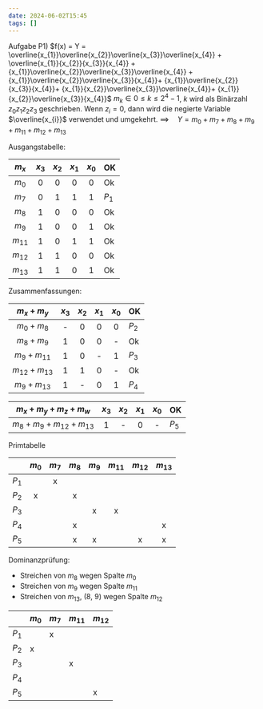 ```yaml
---
date: 2024-06-02T15:45
tags: []
---
```

Aufgabe P1)
$f(x) = Y = \overline{x_{1}}\overline{x_{2}}\overline{x_{3}}\overline{x_{4}} + \overline{x_{1}}{x_{2}}{x_{3}}{x_{4}} + {x_{1}}\overline{x_{2}}\overline{x_{3}}\overline{x_{4}} + {x_{1}}\overline{x_{2}}\overline{x_{3}}{x_{4}}+ {x_{1}}\overline{x_{2}}{x_{3}}{x_{4}}+ {x_{1}}{x_{2}}\overline{x_{3}}\overline{x_{4}}+ {x_{1}}{x_{2}}\overline{x_{3}}{x_{4}}$
$m_{k} \in 0 \leq k \leq 2^4 - 1$, $k$ wird als Binärzahl $z_{0}z_{1}z_{2}z_{3}$ geschrieben. Wenn $z_i=0$, dann wird die negierte Variable $\overline{x_{i}}$ verwendet und umgekehrt. 
$\implies \quad Y = m_{0} + m_{7} + m_{8} + m_{9} + m_{11} + m_{12} + m_{13}$

Ausgangstabelle:

| $m_{x}$  | $x_3$ | $x_{2}$ | $x_{1}$ | $x_{0}$ | OK    |
|:--------:|:-----:|:-------:|:-------:|:-----:| ----- |
|  $m_{0}$   |   0   |    0    |    0    |   0   | Ok    |
| $m_{7}$  |   0   |    1    |    1    |   1   | $P_{1}$ |
| $m_{8}$  |   1   |    0    |    0    |   0   | Ok    |
| $m_{9}$  |   1   |    0    |    0    |   1   | Ok    |
| $m_{11}$ |   1   |    0    |    1    |   1   | Ok    |
| $m_{12}$ |   1   |    1    |    0    |   0   | Ok    |
| $m_{13}$ |   1   |    1    |    0    |   1   | Ok    | 

Zusammenfassungen:

|  $m_{x} + m_{y}$  | $x_3$ | $x_{2}$ | $x_{1}$ | $x_{0}$ | OK      |
|:-----------------:|:-----:|:-------:|:-------:|:-------:| ------- |
|  $m_{0} + m_{8}$  |   -   |    0    |    0    |    0    | $P_{2}$ |
|  $m_{8} + m_{9}$  |   1   |    0    |    0    |    -    | Ok      |
| $m_{9} + m_{11}$  |   1   |    0    |    -    |    1    | $P_{3}$ |
| $m_{12} + m_{13}$ |   1   |    1    |    0    |    -    | Ok      |
|  $m_{9}+m_{13}$   |   1   |    -    |    0    |    1    | $P_{4}$ | 

|  $m_{x} + m_{y} + m_{z} + m_{w}$  | $x_3$ | $x_{2}$ | $x_{1}$ | $x_{0}$ | OK      |
|:---------------------------------:|:-----:|:-------:|:-------:|:-------:| ------- |
| $m_{8} + m_{9} + m_{12} + m_{13}$ |   1   |    -    |    0    |    -    | $P_{5}$ |

Primtabelle

|         | $m_{0}$ | $m_{7}$ | $m_{8}$ | $m_{9}$ | $m_{11}$ | $m_{12}$ | $m_{13}$ |
|:-------:|:-------:|:-------:|:-------:|:-------:|:--------:|:--------:|:--------:|
| $P_{1}$ |         |    x    |         |         |          |          |          |
| $P_{2}$ |    x    |         |    x    |         |          |          |          |
| $P_{3}$ |         |         |         |    x    |    x     |          |          |
| $P_{4}$ |         |         |    x    |         |          |          |    x     |
| $P_{5}$ |         |         |    x    |    x    |          |    x     |    x     | 

Dominanzprüfung:
- Streichen von $m_{8}$ wegen Spalte $m_{0}$
- Streichen von $m_{9}$ wegen Spalte $m_{11}$
- Streichen von $m_{13}$, ($8$, $9$) wegen Spalte $m_{12}$

|         | $m_{0}$ | $m_{7}$ | $m_{11}$ | $m_{12}$ |
| ------- | ------- | ------- | -------- | -------- |
| $P_{1}$ |         | x       |          |          |
| $P_{2}$ | x       |         |          |          |
| $P_{3}$ |         |         | x        |          |
| $P_{4}$ |         |         |          |          |
| $P_{5}$ |         |         |          | x        | 
